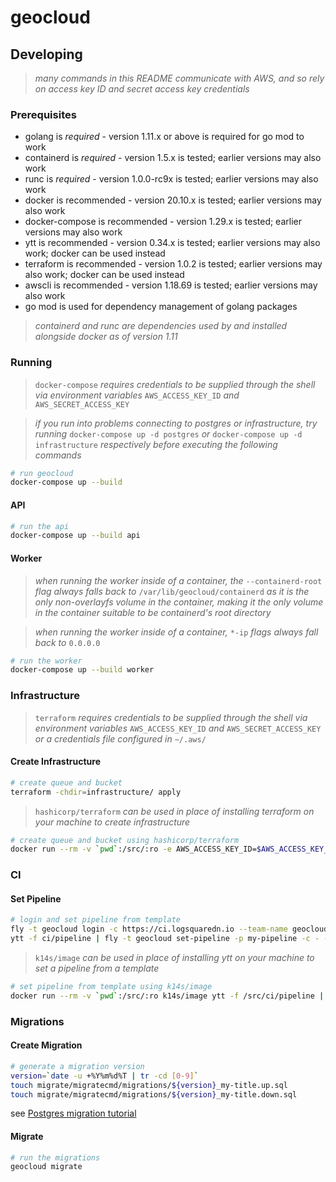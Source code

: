 # geocloud

## Developing

> _many commands in this README communicate with AWS, and so rely on access key ID and secret access key credentials_

### Prerequisites

* golang is *required* - version 1.11.x or above is required for go mod to work
* containerd is *required* - version 1.5.x is tested; earlier versions may also work
* runc is *required* - version 1.0.0-rc9x is tested; earlier versions may also work
* docker is recommended - version 20.10.x is tested; earlier versions may also work
* docker-compose is recommended - version 1.29.x is tested; earlier versions may also work
* ytt is recommended - version 0.34.x is tested; earlier versions may also work; docker can be used instead
* terraform is recommended - version 1.0.2 is tested; earlier versions may also work; docker can be used instead
* awscli is recommended - version 1.18.69 is tested; earlier versions may also work
* go mod is used for dependency management of golang packages

> _containerd and runc are dependencies used by and installed alongside docker as of version 1.11_

### Running

> `docker-compose` _requires credentials to be supplied through the shell via environment variables_ `AWS_ACCESS_KEY_ID` _and_ `AWS_SECRET_ACCESS_KEY`

> _if you run into problems connecting to postgres or infrastructure, try running_ `docker-compose up -d postgres` _or_ `docker-compose up -d infrastructure` _respectively before executing the following commands_

```sh
# run geocloud
docker-compose up --build
```

#### API

```sh
# run the api
docker-compose up --build api
```

#### Worker

> _when running the worker inside of a container, the_ `--containerd-root` _flag always falls back to_ `/var/lib/geocloud/containerd` _as it is the only non-overlayfs volume in the container, making it the only volume in the container suitable to be containerd's root directory_

> _when running the worker inside of a container,_ `*-ip` _flags always fall back to_ `0.0.0.0`

```sh
# run the worker
docker-compose up --build worker
```

### Infrastructure

> `terraform` _requires credentials to be supplied through the shell via environment variables_ `AWS_ACCESS_KEY_ID` _and_ `AWS_SECRET_ACCESS_KEY` _or a credentials file configured in_ `~/.aws/`

#### Create Infrastructure

```sh
# create queue and bucket
terraform -chdir=infrastructure/ apply
```

> `hashicorp/terraform` _can be used in place of installing terraform on your machine to create infrastructure_

```sh
# create queue and bucket using hashicorp/terraform 
docker run --rm -v `pwd`:/src/:ro -e AWS_ACCESS_KEY_ID=$AWS_ACCESS_KEY_ID -e AWS_SECRET_ACCESS_KEY=$AWS_SECRET_ACCESS_KEY hashicorp/terraform -chdir=/src/infrastructure/ apply
```

### CI

#### Set Pipeline

```sh
# login and set pipeline from template
fly -t geocloud login -c https://ci.logsquaredn.io --team-name geocloud
ytt -f ci/pipeline | fly -t geocloud set-pipeline -p my-pipeline -c - -v branch=my-branch
```

> `k14s/image` _can be used in place of installing ytt on your machine to set a pipeline from a template_

```sh
# set pipeline from template using k14s/image
docker run --rm -v `pwd`:/src/:ro k14s/image ytt -f /src/ci/pipeline | fly -t geocloud set-pipeline -p my-pipeline -c - -v branch=my-branch
```

### Migrations

#### Create Migration

```sh
# generate a migration version
version=`date -u +%Y%m%d%T | tr -cd [0-9]`
touch migrate/migratecmd/migrations/${version}_my-title.up.sql
touch migrate/migratecmd/migrations/${version}_my-title.down.sql
```

see [Postgres migration tutorial](https://github.com/golang-migrate/migrate/blob/master/database/postgres/TUTORIAL.md)

#### Migrate

```sh
# run the migrations
geocloud migrate
```

